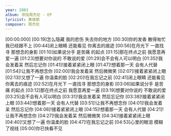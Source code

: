 ```yaml
---
year: 2003
album: 寻找周杰伦 - EP
lyricist: 黄俊郎
composer: 周杰伦
---
```

[00:00.000]
[00:19]怎么隐藏 我的悲伤 失去你的地方
[00:30]你的发香 散得匆忙 我已经跟不上
[00:44]闭上眼睛 还能看见 你离去的痕迹
[00:56]在月光下 一直找寻 那想念的身影
[01:10]如果说分手 是苦痛 的起点
[01:15]那在终点之前 我愿意再爱一遍
[01:23]想要对你说的 不敢说的爱
[01:29]会不会有人可以明白
[01:35]!我会发着呆 然后忘记你
[01:41]!接着紧紧闭上眼
[01:47]!想着那一天 会有人代替
[01:54]!让我不再想念你
[02:00]!我会发着呆 然后微微笑
[02:07]!接着紧紧闭上眼
[02:13]!又想了一遍 你温柔的脸
[02:20]!在我忘记之前
[02:41]闭上眼睛 还能看见 你离去的痕迹
[02:52]在月光下 一直找寻 那想念的身影
[03:06]如果说分手 是苦痛 的起点
[03:12]那在终点之前 我愿意再爱一遍
[03:19]想要对你说的 不敢说的爱
[03:25]会不会有人可以明白
[03:31]!我会发着呆 然后忘记你
[03:38]!接着紧紧闭上眼
[03:44]!想着那一天 会有人代替
[03:51]!让我不再想念你
[04:01]!我会发着呆 然后忘记你
[04:08]!接着紧紧闭上眼
[04:15]!想着那一天 会有人代替
[04:21]!让我不再想念你
[04:27]!我会发着呆 然后微微笑
[04:34]!接着紧紧闭上眼
[04:40]!又想了一遍 你温柔的脸
[04:47]!在我忘记之前
[04:53]心里的眼泪 模糊了视线
[05:00]你已快看不见